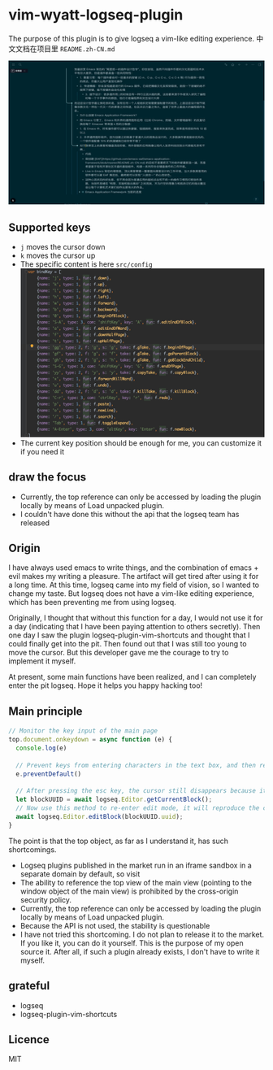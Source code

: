 # vim-wyatt-logseq-plugin
The purpose of this plugin is to give logseq a vim-like editing experience. 
中文文档在项目里 `README.zh-CN.md`

![Function Show](./public/demo.gif "happy hacking")
## Supported keys
- `j` moves the cursor down
- `k` moves the cursor up
- The specific content is here `src/config`
  ![Function display](./public/config.jpg "happy hacking")
- The current key position should be enough for me, you can customize it if you need it
## draw the focus
- Currently, the top reference can only be accessed by loading the plugin locally by means of Load unpacked plugin.
- I couldn't have done this without the api that the logseq team has released
## Origin
I have always used emacs to write things, and the combination of emacs + evil makes my writing a pleasure. The artifact will get tired after using it for a long time. At this time, logseq came into my field of vision, so I wanted to change my taste.
But logseq does not have a vim-like editing experience, which has been preventing me from using logseq.

Originally, I thought that without this function for a day, I would not use it for a day (indicating that I have been paying attention to others secretly). Then one day I saw the plugin logseq-plugin-vim-shortcuts and thought that I could finally get into the pit.
Then found out that I was still too young to move the cursor. But this developer gave me the courage to try to implement it myself.

At present, some main functions have been realized, and I can completely enter the pit logseq. Hope it helps you happy hacking too!

## Main principle
````js
// Monitor the key input of the main page
top.document.onkeydown = async function (e) {
  console.log(e)

  // Prevent keys from entering characters in the text box, and then recognize them as commands
  e.preventDefault()

  // After pressing the esc key, the cursor still disappears because it is not intercepted
  let blockUUID = await logseq.Editor.getCurrentBlock();
  // Now use this method to re-enter edit mode, it will reproduce the cursor
  await logseq.Editor.editBlock(blockUUID.uuid);
}
````
The point is that the top object, as far as I understand it, has such shortcomings.
- Logseq plugins published in the market run in an iframe sandbox in a separate domain by default, so visit
- The ability to reference the top view of the main view (pointing to the window object of the main view) is prohibited by the cross-origin security policy.
- Currently, the top reference can only be accessed by loading the plugin locally by means of Load unpacked plugin.
- Because the API is not used, the stability is questionable
- I have not tried this shortcoming. I do not plan to release it to the market. If you like it, you can do it yourself. This is the purpose of my open source it. After all, if such a plugin already exists, I don't have to write it myself.

## grateful
- logseq
- logseq-plugin-vim-shortcuts

## Licence
MIT
